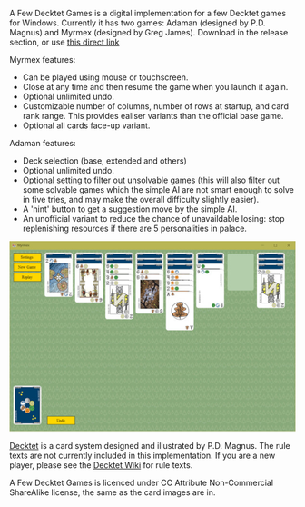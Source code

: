 A Few Decktet Games is a digital implementation for a few Decktet games for Windows. Currently it has two games: Adaman (designed by P.D. Magnus) and Myrmex (designed by Greg James).
Download in the release section, or use [this direct link](https://github.com/gjchangmu/A-Few-Decktet-Games/releases/download/v2.1/A.Few.Decktet.Games.exe)

Myrmex features:
- Can be played using mouse or touchscreen.
- Close at any time and then resume the game when you launch it again.
- Optional unlimited undo.
- Customizable number of columns, number of rows at startup, and card rank range. This provides ealiser variants than the official base game.
- Optional all cards face-up variant.

Adaman features:
- Deck selection (base, extended and others)
- Optional unlimited undo.
- Optional setting to filter out unsolvable games (this will also filter out some solvable games which the simple AI are not smart enough to solve in five tries, and may make the overall difficulty slightly easier).
- A 'hint' button to get a suggestion move by the simple AI.
- An unofficial variant to reduce the chance of unavaildable losing: stop replenishing resources if there are 5 personalities in palace.

![screenshot](https://github.com/gjchangmu/A-Few-Decktet-Games/blob/master/screenshot1.jpg?raw=true)  

[Decktet](https://www.decktet.com/) is a card system designed and illustrated by P.D. Magnus.
The rule texts are not currently included in this implementation. If you are a new player, please see the [Decktet Wiki](http://decktet.wikidot.com/game:myrmex) for rule texts.

A Few Decktet Games is licenced under CC Attribute Non-Commercial ShareAlike license, the same as the card images are in.
